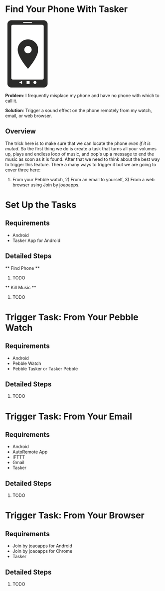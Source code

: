 # Find Your Phone With Tasker

![Icon for project][icon-phone-search]

**Problem**: I frequently misplace my phone and have no phone with which to call it.

**Solution**: Trigger a sound effect on the phone remotely from my watch, email, or web browser.

Overview
--------

The trick here is to make sure that we can locate the phone _even if it is muted_. So the first thing we do is create a task that turns all your volumes up, plays and endless loop of music, and pop's up a message to end the music as soon as it is found. After that we need to think about the best way to trigger this feature. There a many ways to trigger it but we are going to cover three here:
1) From your Pebble watch, 2) From an email to yourself, 3) From a web browser using Join by joaoapps.

Set Up the Tasks
================

Requirements
------------

* Android
* Tasker App for Android

Detailed Steps
--------------

** Find Phone **

1. TODO

** Kill Music **

1. TODO

Trigger Task: From Your Pebble Watch
====================================

Requirements
------------

* Android
* Pebble Watch
* Pebble Tasker or Tasker Pebble

Detailed Steps
--------------

1. TODO

Trigger Task: From Your Email
====================================

Requirements
------------

* Android
* AutoRemote App
* IFTTT
* Gmail
* Tasker

Detailed Steps
--------------

1. TODO

Trigger Task: From Your Browser
====================================

Requirements
------------

* Join by joaoapps for Android
* Join by joaoapps for Chrome
* Tasker

Detailed Steps
--------------

1. TODO

[icon-phone-search]: /icon-phone-search--black.png "Find your phone"
